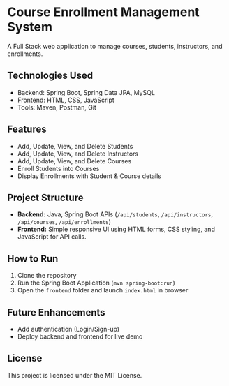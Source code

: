# Course Enrollment Management System

A Full Stack web application to manage courses, students, instructors, and enrollments.

## Technologies Used
- Backend: Spring Boot, Spring Data JPA, MySQL
- Frontend: HTML, CSS, JavaScript
- Tools: Maven, Postman, Git

## Features
- Add, Update, View, and Delete Students
- Add, Update, View, and Delete Instructors
- Add, Update, View, and Delete Courses
- Enroll Students into Courses
- Display Enrollments with Student & Course details

## Project Structure
- **Backend:** Java, Spring Boot APIs (`/api/students`, `/api/instructors`, `/api/courses`, `/api/enrollments`)
- **Frontend:** Simple responsive UI using HTML forms, CSS styling, and JavaScript for API calls.

## How to Run
1. Clone the repository
2. Run the Spring Boot Application (`mvn spring-boot:run`)
3. Open the `frontend` folder and launch `index.html` in browser

## Future Enhancements
- Add authentication (Login/Sign-up)
- Deploy backend and frontend for live demo

## License
This project is licensed under the MIT License.
